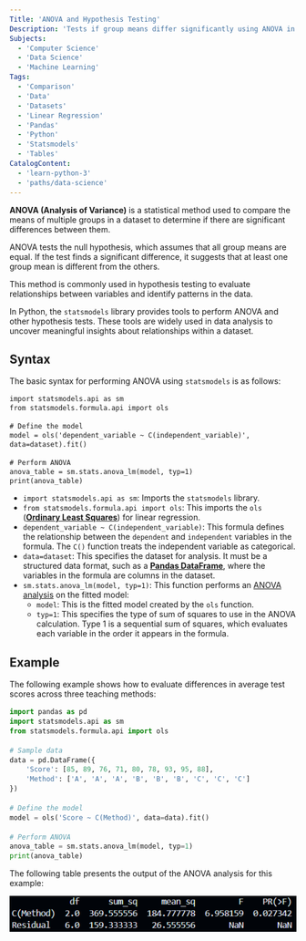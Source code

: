 ```yaml
---
Title: 'ANOVA and Hypothesis Testing'
Description: 'Tests if group means differ significantly using ANOVA in hypothesis testing with Python and statsmodels.'
Subjects:
  - 'Computer Science'
  - 'Data Science'
  - 'Machine Learning'
Tags:
  - 'Comparison'
  - 'Data'
  - 'Datasets'
  - 'Linear Regression'
  - 'Pandas'
  - 'Python'
  - 'Statsmodels'
  - 'Tables'
CatalogContent:
  - 'learn-python-3'
  - 'paths/data-science'
---
```


**ANOVA (Analysis of Variance)** is a statistical method used to compare the means of multiple groups in a dataset to determine if there are significant differences between them.

ANOVA tests the null hypothesis, which assumes that all group means are equal. If the test finds a significant difference, it suggests that at least one group mean is different from the others.

This method is commonly used in hypothesis testing to evaluate relationships between variables and identify patterns in the data.

In Python, the `statsmodels` library provides tools to perform ANOVA and other hypothesis tests. These tools are widely used in data analysis to uncover meaningful insights about relationships within a dataset.

## Syntax

The basic syntax for performing ANOVA using `statsmodels` is as follows:

```pseudo
import statsmodels.api as sm
from statsmodels.formula.api import ols

# Define the model
model = ols('dependent_variable ~ C(independent_variable)', data=dataset).fit()

# Perform ANOVA
anova_table = sm.stats.anova_lm(model, typ=1)
print(anova_table)
```

- `import statsmodels.api as sm`: Imports the `statsmodels` library.
- `from statsmodels.formula.api import ols`: This imports the `ols` (**[Ordinary Least Squares](https://www.codecademy.com/resources/docs/python/statsmodels/ols)**) for linear regression.
- `dependent_variable ~ C(independent_variable)`: This formula defines the relationship between the `dependent` and `independent` variables in the formula. The `C()` function treats the independent variable as categorical.
- `data=dataset`: This specifies the dataset for analysis. It must be a structured data format, such as a **[Pandas DataFrame](https://www.codecademy.com/resources/docs/pandas/dataframe)**, where the variables in the formula are columns in the dataset.
- `sm.stats.anova_lm(model, typ=1)`: This function performs an [ANOVA analysis](https://www.codecademy.com/resources/docs/python/statsmodels/anova-lm) on the fitted model:
  - `model`: This is the fitted model created by the `ols` function.
  - `typ=1`: This specifies the type of sum of squares to use in the ANOVA calculation. Type 1 is a sequential sum of squares, which evaluates each variable in the order it appears in the formula.

## Example

The following example shows how to evaluate differences in average test scores across three teaching methods:

```py
import pandas as pd
import statsmodels.api as sm
from statsmodels.formula.api import ols

# Sample data
data = pd.DataFrame({
    'Score': [85, 89, 76, 71, 80, 78, 93, 95, 88],
    'Method': ['A', 'A', 'A', 'B', 'B', 'B', 'C', 'C', 'C']
})

# Define the model
model = ols('Score ~ C(Method)', data=data).fit()

# Perform ANOVA
anova_table = sm.stats.anova_lm(model, typ=1)
print(anova_table)
```

The following table presents the output of the ANOVA analysis for this example:

![ANOVA Table Result](https://raw.githubusercontent.com/Codecademy/docs/main/media/anova-result.png)
